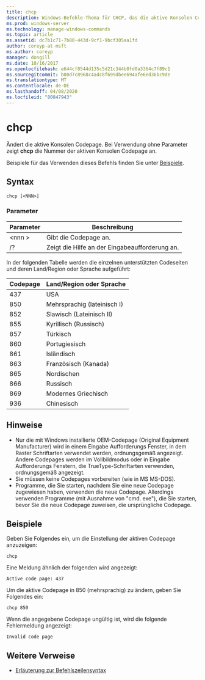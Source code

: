 ```yaml
---
title: chcp
description: Windows-Befehle-Thema für CHCP, das die aktive Konsolen Codepage ändert.
ms.prod: windows-server
ms.technology: manage-windows-commands
ms.topic: article
ms.assetid: dc7b1c71-7b80-443d-9cf1-9bcf305aa1fd
author: coreyp-at-msft
ms.author: coreyp
manager: dongill
ms.date: 10/16/2017
ms.openlocfilehash: e644cf8544d135c5d21c344b0fd0a3364c7f89c1
ms.sourcegitcommit: b00d7c8968c4adc8f699dbee694afe6ed36bc9de
ms.translationtype: MT
ms.contentlocale: de-DE
ms.lasthandoff: 04/08/2020
ms.locfileid: "80847943"
---
```

# <a name="chcp"></a>chcp

Ändert die aktive Konsolen Codepage. Bei Verwendung ohne Parameter zeigt **chcp** die Nummer der aktiven Konsolen Codepage an.

Beispiele für das Verwenden dieses Befehls finden Sie unter [Beispiele](#BKMK_examples).

## <a name="syntax"></a>Syntax

```
chcp [<NNN>]
```

### <a name="parameters"></a>Parameter

|Parameter|Beschreibung|
|---------|-----------|
|\<nnn >|Gibt die Codepage an.|
|/?|Zeigt die Hilfe an der Eingabeaufforderung an.|

In der folgenden Tabelle werden die einzelnen unterstützten Codeseiten und deren Land/Region oder Sprache aufgeführt:

|Codepage|Land/Region oder Sprache|
|---------|--------------------------|
|437|USA|
|850|Mehrsprachig (lateinisch I)|
|852|Slawisch (Lateinisch II)|
|855|Kyrillisch (Russisch)|
|857|Türkisch|
|860|Portugiesisch|
|861|Isländisch|
|863|Französisch (Kanada)|
|865|Nordischen|
|866|Russisch|
|869|Modernes Griechisch|
|936|Chinesisch|

## <a name="remarks"></a>Hinweise

-   Nur die mit Windows installierte OEM-Codepage (Original Equipment Manufacturer) wird in einem Eingabe Aufforderungs Fenster, in dem Raster Schriftarten verwendet werden, ordnungsgemäß angezeigt. Andere Codepages werden im Vollbildmodus oder in Eingabe Aufforderungs Fenstern, die TrueType-Schriftarten verwenden, ordnungsgemäß angezeigt.
-   Sie müssen keine Codepages vorbereiten (wie in MS MS-DOS).
-   Programme, die Sie starten, nachdem Sie eine neue Codepage zugewiesen haben, verwenden die neue Codepage. Allerdings verwenden Programme (mit Ausnahme von "cmd. exe"), die Sie starten, bevor Sie die neue Codepage zuweisen, die ursprüngliche Codepage.

## <a name="examples"></a><a name=BKMK_examples></a>Beispiele

Geben Sie Folgendes ein, um die Einstellung der aktiven Codepage anzuzeigen:
```
chcp
```
Eine Meldung ähnlich der folgenden wird angezeigt:

`Active code page: 437`

Um die aktive Codepage in 850 (mehrsprachig) zu ändern, geben Sie Folgendes ein:
```
chcp 850
```
Wenn die angegebene Codepage ungültig ist, wird die folgende Fehlermeldung angezeigt:

`Invalid code page`

## <a name="additional-references"></a>Weitere Verweise

- [Erläuterung zur Befehlszeilensyntax](command-line-syntax-key.md)
